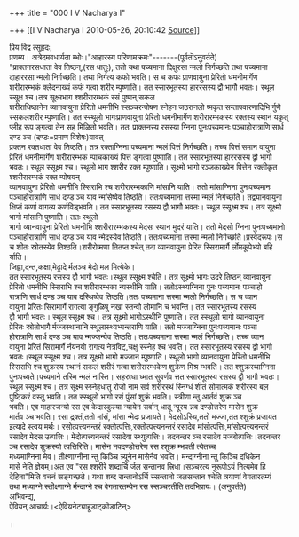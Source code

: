 +++
title = "000 I V Nacharya I"

+++
[[I V Nacharya I	2010-05-26, 20:10:42 [Source](https://groups.google.com/g/bvparishat/c/Z6z4v-AG7Xk)]]



प्रिय विद्व त्सुहृदः,  
प्रणम्य। अत्रेदमवधार्यता म्भोः।"आहारस्य परिणामक्रमः"-------(पूर्वतॊऽनुवर्तते)  
"प्राक्तनरसधाता वेव तिष्ठन्,(रस धातुः), ततो यथा पच्यमाना दिक्षुरसा न्मलो निर्गच्छति तथा पच्यमाना दाहाररसा न्मलो निर्गच्छति। तथा निर्गत्य कफो भवति। स च कफः प्राणवायुना प्रेरितो धमनीमार्गेण शरीरारम्भकं क्लेदनाख्यं कफं गत्वा शरीर म्पुष्णाति। तत स्सारभूतस्या हाररसस्य द्वौ भागौ भवतः। स्थूल स्सूक्ष श्च।तत्र सूक्ष्मभाग श्शरीरारम्भकं रसं पुष्णन् सकल  
शरीराधिष्ठानेन व्यानवायुना प्रेरितो धमनीभि स्सञ्चरन्पोषण स्नेहन जठरानलो ष्मकृत सन्तापवारणादिभि र्गुणै स्सकलशरीर म्पुष्णाति। तत स्स्थूलो भागःप्राणवायुना प्रेरितो धमनीमार्गेण शरीरारम्भकस्य रक्तस्य स्थानं यकृत् प्लीह रूप ङ्गत्वा तेन सह मिळितो भवति। ततः प्राक्तनस्य रसस्या ग्निना पुनःपच्यमानः पञ्चाहोरात्राणि सार्ध दण्ड ञ्च (दण्डः=प्रमाण विशेषः)यावत्  
प्रक्तन रक्तधाता वेव तिष्ठति। तत्र रक्ताग्निना पच्यमाना न्मलं पित्तं निर्गच्छति। तच्च पित्तं समान वायुना प्रेरितं धमनीमार्गेण शरीरारम्भक म्पाचकाख्यं पित्त ङ्गत्वा पुष्णाति। तत स्सारभूतस्या हाररसस्य द्वौ भागौ भवतः। स्थूल स्सूक्ष्म श्च। स्थूलो भाग श्शरीर रक्त म्पुष्णाति। सूक्ष्मो भागो रञ्जकाख्येन पित्तेन रक्तीकृत श्शरीरारम्भकं रक्त म्पोषयन्  
व्यानवायुना प्रेरितो धमनीभि स्सिराभि श्च शरीरारम्भकाणि मांसानि याति। ततो मांसाग्निना पुनःपच्यमानः पञ्चाहोरात्राणि सार्ध दण्ड ञ्च याव न्मांसेष्वेव तिष्ठति। ततःपच्यमाना त्तस्मा न्मलं निर्गच्छति। तद्व्यानवायुना क्षिप्तं कर्णा वागत्य कर्णविड्भवति। तत स्सारभूतस्य रसस्य द्वौ भागौ भवतः। स्थूल स्सूक्ष्म श्च। तत्र सूक्ष्मो भागो मांसानि पुष्णाति। ततः स्थूलो  
भागो व्यानवायुना प्रेरितो धमनीभि श्शरीरारम्भकस्य मेदसः स्थान मुदरं याति। ततो मेदसो ग्निना पुनःपच्यमानो पञ्चाहोरात्राणि सार्ध दण्ड ञ्च याव न्मेदस्येव तिष्ठति। ततःपच्यमाना त्तस्मा न्मलो निर्गच्छति।प्रस्वेदरूपः।स च शीतः स्रोतस्येव तिश्ठति।शरीरोष्मणा तितप्त श्चेत् तदा व्यानवायुना प्रेरित स्सिरामार्गै र्लोमकूपेभ्यो बहि र्याति।  
जिह्वा,दन्त,कक्षा,मेढ्रादे र्मलञ्च मेदो मल मित्येके।  
तत स्सारभूतस्य रसस्य द्वौ भागौ भवतः।स्थूल स्सूक्ष्म श्चेति। तत्र सूक्ष्मो भागः उदरे तिष्ठन् व्यानवायुना  
प्रेरितो धमनीभि स्सिराभि श्च शरीरारम्भका न्यस्थीनि याति। ततोऽस्थ्यग्निना पुनः पच्यमानः पञ्चाहो  
रात्राणि सार्ध दण्ड ञ्च याव दस्थिष्वेव तिष्ठति।ततः पच्यमाना त्तस्मा न्मलो निर्गच्छति। स च व्यान  
वायुना प्रेरितः सिरामार्गै रागत्या ङ्गुळिषु नखा स्तन्वौ लोमानि च भवन्ति। तत स्सारभूतस्य रसस्य  
द्वौ भागौ भवतः। स्थूल स्सूक्ष्म श्च। तत्र सूक्ष्मो भागोऽस्थीनि पुष्णाति। तत स्स्थूलो भागो व्यानवायुना  
प्रेरितः स्रोतोभागै र्मज्जस्थानानि स्थूलास्थ्यभ्यन्तराणि याति। ततो मज्जाग्निना पुनःपच्यमानः पञ्चा  
होरात्राणि सार्ध दण्ड ञ्च याव न्मज्जन्येव तिष्ठति। ततःपच्यमाना त्तस्मा न्मलं निर्गच्छति। तच्च व्यान  
वायुना प्रेरितं सिरामार्गै र्नयनयो रागत्य नेत्रविट्,चक्षु स्स्नेह श्च भवति। तत स्सारभूतस्य रसस्य द्वौ भागौ  
भवतः।स्थूल स्सूक्ष्म श्च। तत्र सूक्ष्मो भागो मज्जान म्पुष्णाति। स्थूलो भागो व्यानवायुना प्रेरितो धमनीभि  
स्सिराभि श्च शुक्रस्य स्थानं सकलं शरीरं गत्वा शरीरारम्भकेण शुक्रेण मिश्र म्भवति। तत श्शुक्रस्थाग्निना  
पुनःपच्यते।पच्यमाने तस्मि न्मलं नास्ति। सहस्रधा ध्मात सुवर्णव त्तत स्सारभूतस्य रसस्य द्वौ भागौ भवतः।स्थूल स्सूक्ष्म श्च। तत्र सूक्ष्म स्स्नेहधातु रोजो नाम सर्व शरीरस्थं स्निग्धं शीतं सोमात्मकं शरीरस्य बल पुष्टिकरं वस्तु भवति। तत स्स्थूलो भागो रसं पुंसां शुक्रं भवति। स्त्रीणा न्तु आर्तवं शुक्र ञ्च  
भवति। एव माहारजन्यो रस एव केदारकुल्या न्यायेन सर्वान् धातू न्पूरय न्नव दण्डोत्तरेण मासेन शुक्र  
मार्तव ञ्च भवति। रसा द्रक्तं,ततो मांसं, मांसा न्मेदः प्रजायते। मेदसोऽस्थि,ततो मज्जा,तत श्शुक्रं प्रजायत  
इत्यादे स्त्वय मर्थः। रसोत्पत्त्यनन्तरं रक्तोत्पत्तिः,रक्तोत्पत्त्यनन्तरं रसादेव मांसोत्पत्तिः,मांसोत्पत्त्यनन्तरं  
रसादेव मेदस उत्पत्तिः। मेदोत्पत्त्यनन्तरं रसादेवा स्थ्युत्पत्तिः। तदनन्तर ञ्च रसादेव मज्जोत्पत्तिः।तदनन्तर ञ्च रसादेव शुक्रस्यो त्पत्तिरिति। मासेन नवदण्डोत्तरेण रस श्शुक्र म्भवती त्येतच्च  
मध्यमाग्निना मेव। तीक्ष्णाग्नीना न्तु किञ्चि न्न्यूनेन मासेनैव भवति। मन्दाग्नीना न्तु किञ्चि दधिकेन  
मासे नेति ज्ञेयम्।अत एव "रस श्शरीरे शब्दार्चि र्जल सन्तानव त्त्रिधा।सञ्चरत्य नुरूपोऽयं नित्यमेव हि  
देहिना"मिति वचनं सङ्गच्छते। यथा शब्द सन्तानोऽर्चि स्सन्तानो जलसन्तान श्चेति त्रयाणां वेगतारतम्यं  
तथा मध्याग्ने स्तीक्ष्णाग्ने र्मन्दाग्ने श्च वेगतारतम्येन रस स्सञ्चरतीति तदभिप्रायः। (अनुवर्तते)  
अभिवन्द्य,  
ऐवियन्.आचार्यः।\<ऐवियनेट्याहूडाट्कॊडाटिन्>

।

